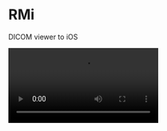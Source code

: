 # RMi
DICOM viewer to iOS

![video_player_manager_demo](https://github.com/marcelomatao/RMi/tree/master/videos/record_iphone_simulator.mov)
